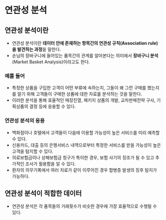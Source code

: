 # 연관성 분석

## 연관성 분석이란 <a id="1"></a>

* 연관성 분석이란 **데이터 안에 존재하는 항목간의 연관성 규칙\(Association rule\)을 발견하는 과정**을 말한다.
* 손님의 장바구니에 들어있는 품목간의 관계를 알아본다는 의미에서 **장바구니 분석**\(Market Basket Analysis\)이라고도 한다.

### 예를 들어 <a id="1-1"></a>

* 특정한 상품을 구입한 고객이 어떤 부류에 속하는지, 그들이 왜 그런 구매를 했는지를 알기 위해 고객들이 구매한 상품에 대한 자료를 분석하는 것을 말한다.
* 이러한 분석을 통해 효율적인 매장진열, 패키지 상품의 개발, 교차판매전략 구사, 기획상품의 결정 등에 응용할 수 있다.

### 연관성 분석의 응용 <a id="1-2"></a>

* 백화점이나 호텔에서 고객들이 다음에 이용할 가능성이 높은 서비스를 미리 예측할 수 있다.
* 신용카드, 대출 등의 은행서비스 내역으로부터 특정한 서비스를 받을 가능성이 높은 고객을 탐지할 수 있다.
* 의료보험금이나 상해보험금 청구가 특이한 경우, 보험 사기의 징조가 될 수 있고 추가적인 조사가 필용함을 알 수 있다.
* 환자의 의무기록에서 여러 치료가 같이 이루어진 경우 합병증 발생의 징후 탐지가 가능하다.

## 연관성 분석이 적합한 데이터

* 연관성 분석은 각 품목들의 거래횟수가 비슷한 경우에 가장 효율적으로 수행될 수 있다.

